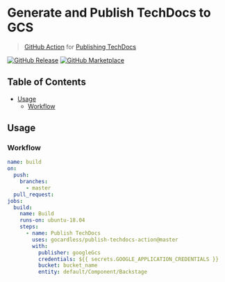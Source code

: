 # Generate and Publish TechDocs to GCS

> [GitHub Action](https://github.com/features/actions) for [Publishing TechDocs](https://backstage.io/docs/features/techdocs/techdocs-overview)

[![GitHub Release][release-img]][release]
[![GitHub Marketplace][marketplace-img]][marketplace]

## Table of Contents

- [Usage](#usage)
  - [Workflow](#workflow)

## Usage

### Workflow

```yaml
name: build
on:
  push:
    branches:
      - master
  pull_request:
jobs:
  build:
    name: Build
    runs-on: ubuntu-18.04
    steps:
      - name: Publish TechDocs
        uses: gocardless/publish-techdocs-action@master
        with:
          publisher: googleGcs
          credentials: ${{ secrets.GOOGLE_APPLICATION_CREDENTIALS }}
          bucket: bucket_name
          entity: default/Component/Backstage
```


[release]: https://github.com/gocardless/publish-techdocs-action/releases/latest
[release-img]: https://img.shields.io/github/release/gocardless/publish-techdocs-action.svg?logo=github
[marketplace]: https://github.com/marketplace/actions/publish-techdocs-action
[marketplace-img]: https://img.shields.io/badge/marketplace-publish-techdocs-action-blue?logo=github